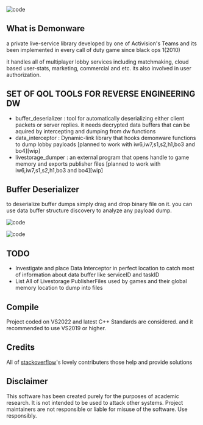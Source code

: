 ![code](https://raw.githubusercontent.com/hosseinpourziyaie/demonware_companion/master/documentation/readme_header.jpg)

## What is Demonware 
a private live-service library developed by one of Activision's Teams and its been implemented in every call of duty game since black ops 1(2010)

it handles all of multiplayer lobby services including matchmaking, cloud based user-stats, marketing, commercial and etc. its also involved in user authorization.


## SET OF QOL TOOLS FOR REVERSE ENGINEERING DW
- buffer_deserializer : tool for automatically deserializing either client packets or server replies. it needs decrypted data buffers that can be aquired by intercepting and dumping from dw functions
- data_interceptor : Dynamic-link library that hooks demonware functions to dump lobby payloads [planned to work with iw6,iw7,s1,s2,h1,bo3 and bo4][wip]
- livestorage_dumper : an external program that opens handle to game memory and exports publisher files [planned to work with iw6,iw7,s1,s2,h1,bo3 and bo4][wip]


## Buffer Deserializer
to deserialize buffer dumps simply drag and drop binary file on it. you can use data buffer structure discovery to analyze any payload dump.

![code](https://raw.githubusercontent.com/hosseinpourziyaie/demonware_companion/master/documentation/screenshot_0001.jpg)

![code](https://raw.githubusercontent.com/hosseinpourziyaie/demonware_companion/master/documentation/screenshot_0002.jpg)

## TODO
- Investigate and place Data Interceptor in perfect location to catch most of information about data buffer like serviceID and taskID
- List All of Livestorage PublisherFiles used by games and their global memory location to dump into files

## Compile
Project coded on VS2022 and latest C++ Standards are considered. and it recommended to use VS2019 or higher.

## Credits
All of [stackoverflow](https://stackoverflow.com/)'s lovely contributers those help and provide solutions

## Disclaimer
This software has been created purely for the purposes of academic research. It is not intended to be used to attack other systems. Project maintainers are not responsible or liable for misuse of the software. Use responsibly.


